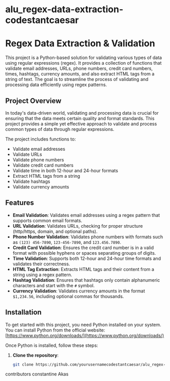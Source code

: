 # alu_regex-data-extraction-codestantcaesar

# Regex Data Extraction & Validation

This project is a Python-based solution for validating various types of data using regular expressions (regex). It provides a collection of functions that validate email addresses, URLs, phone numbers, credit card numbers, times, hashtags, currency amounts, and also extract HTML tags from a string of text. The goal is to streamline the process of validating and processing data efficiently using regex patterns.

## Project Overview

In today's data-driven world, validating and processing data is crucial for ensuring that the data meets certain quality and format standards. This project provides a simple yet effective approach to validate and process common types of data through regular expressions.

The project includes functions to:
- Validate email addresses
- Validate URLs
- Validate phone numbers
- Validate credit card numbers
- Validate time in both 12-hour and 24-hour formats
- Extract HTML tags from a string
- Validate hashtags
- Validate currency amounts

## Features

- **Email Validation**: Validates email addresses using a regex pattern that supports common email formats.
- **URL Validation**: Validates URLs, checking for proper structure (http/https, domain, and optional paths).
- **Phone Number Validation**: Validates phone numbers with formats such as `(123) 456-7890`, `123-456-7890`, and `123.456.7890`.
- **Credit Card Validation**: Ensures the credit card number is in a valid format with possible hyphens or spaces separating groups of digits.
- **Time Validation**: Supports both 12-hour and 24-hour time formats and validates their correctness.
- **HTML Tag Extraction**: Extracts HTML tags and their content from a string using a regex pattern.
- **Hashtag Validation**: Ensures that hashtags only contain alphanumeric characters and start with the `#` symbol.
- **Currency Validation**: Validates currency amounts in the format `$1,234.56`, including optional commas for thousands.

## Installation

To get started with this project, you need Python installed on your system. You can install Python from the official website: [https://www.python.org/downloads/](https://www.python.org/downloads/)

Once Python is installed, follow these steps:

1. **Clone the repository**:
   ```bash
   git clone https://github.com/yourusernamecodestantcaesar/alu_regex-data-extraction-codestantcaesar.git

contributors 
 constantine Akas
 